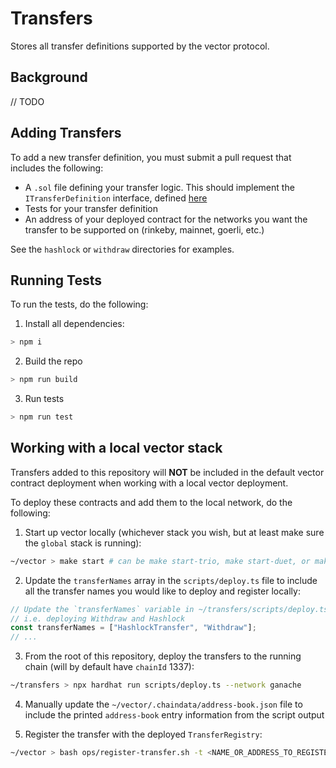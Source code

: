 # Transfers

Stores all transfer definitions supported by the vector protocol.

## Background

// TODO

## Adding Transfers

To add a new transfer definition, you must submit a pull request that includes the following:

- A `.sol` file defining your transfer logic. This should implement the `ITransferDefinition` interface, defined [here](https://github.com/connext/vector/blob/main/modules/contracts/src.sol/interfaces/ITransferDefinition.sol)
- Tests for your transfer definition
- An address of your deployed contract for the networks you want the transfer to be supported on (rinkeby, mainnet, goerli, etc.)

See the `hashlock` or `withdraw` directories for examples.

## Running Tests

To run the tests, do the following:

1. Install all dependencies:

```sh
> npm i
```

2. Build the repo

```sh
> npm run build
```

3. Run tests

```sh
> npm run test
```

## Working with a local vector stack

Transfers added to this repository will **NOT** be included in the default vector contract deployment when working with a local vector deployment.

To deploy these contracts and add them to the local network, do the following:

1. Start up vector locally (whichever stack you wish, but at least make sure the `global` stack is running):

```sh
~/vector > make start # can be make start-trio, make start-duet, or make start-global as well
```

2. Update the `transferNames` array in the `scripts/deploy.ts` file to include all the transfer names you would like to deploy and register locally:

```ts
// Update the `transferNames` variable in ~/transfers/scripts/deploy.ts
// i.e. deploying Withdraw and Hashlock
const transferNames = ["HashlockTransfer", "Withdraw"];
// ...
```

3. From the root of this repository, deploy the transfers to the running chain (will by default have `chainId` 1337):

```sh
~/transfers > npx hardhat run scripts/deploy.ts --network ganache
```

4. Manually update the `~/vector/.chaindata/address-book.json` file to include the printed `address-book` entry information from the script output

5. Register the transfer with the deployed `TransferRegistry`:

```sh
~/vector > bash ops/register-transfer.sh -t <NAME_OR_ADDRESS_TO_REGISTER>
```
